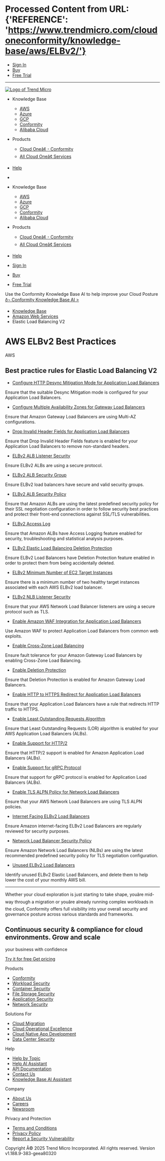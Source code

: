 # Processed Content from URL: {'REFERENCE': 'https://www.trendmicro.com/cloudoneconformity/knowledge-base/aws/ELBv2/'}

  * [ Sign In ](https://www.cloudconformity.com/identity/sign-in.html)
  * [ Buy ](https://aws.amazon.com/marketplace/pp/prodview-g232pyu6l55l4?applicationId=AWSMPContessa)
  * [ Free Trial  ](https://cloudone.trendmicro.com/SignUp.screen?)

* * *

[ ![Logo of Trend
Micro](/cloudoneconformity/assets/v2/images/common/logo.svg?1740361707617976185)
](https://trendmicro.com/cloudoneconformity/)

  * Knowledge Base 

    * [ AWS ](/cloudoneconformity/knowledge-base/aws/)
    * [ Azure ](/cloudoneconformity/knowledge-base/azure/)
    * [ GCP ](/cloudoneconformity/knowledge-base/gcp/)
    * [ Conformity ](/cloudoneconformity/knowledge-base/cloudconformity/)
    * [ Alibaba Cloud ](/cloudoneconformity/knowledge-base/alibaba-cloud/)

  * Products 

    * [ Cloud Oneâ¢ - Conformity ](https://www.trendmicro.com/cloudone-conformity)
    * [ All Cloud Oneâ¢ Services ](https://www.trendmicro.com/hybridcloud)

  * [ Help  ](https://cloudone.trendmicro.com/docs/conformity/)
  * 

  * Knowledge Base 

    * [ AWS  ](/cloudoneconformity/knowledge-base/aws/)
    * [ Azure  ](/cloudoneconformity/knowledge-base/azure/)
    * [ GCP  ](/cloudoneconformity/knowledge-base/gcp/)
    * [ Conformity  ](/cloudoneconformity/knowledge-base/cloudconformity/)
    * [ Alibaba Cloud  ](/cloudoneconformity/knowledge-base/alibaba-cloud/)

  * Products 

    * [ Cloud Oneâ¢ - Conformity  ](https://www.trendmicro.com/cloudone-conformity)
    * [ All Cloud Oneâ¢ Services  ](https://www.trendmicro.com/hybridcloud)

  * [ Help  ](https://cloudone.trendmicro.com/docs/conformity/)

  * [ Sign In  ](https://www.cloudconformity.com/identity/sign-in.html)
  * [ Buy  ](https://aws.amazon.com/marketplace/pp/prodview-g232pyu6l55l4?applicationId=AWSMPContessa)
  * [ Free Trial  ](https://cloudone.trendmicro.com/SignUp.screen?)

Use the Conformity Knowledge Base AI to help improve your Cloud Posture [ ð¬
Conformity Knowledge Base AI >
](https://www.trendmicro.com/cloudoneconformity/ai-assistant-kb.html)

  * [Knowledge Base](/knowledge-base/ "Best practice knowledge base homepage")
  * [Amazon Web Services](/cloudoneconformity/knowledge-base/aws/ "Best practice knowledge base for Amazon Web Services")
  * Elastic Load Balancing V2

# AWS ELBv2 Best Practices

AWS

##  Best practice rules for Elastic Load Balancing V2

  * [Configure HTTP Desync Mitigation Mode for Application Load Balancers](/cloudoneconformity/knowledge-base/aws/ELBv2/configure-desync-mitigation-mode.html)

Ensure that the suitable Desync Mitigation mode is configured for your
Application Load Balancers.

  * [Configure Multiple Availability Zones for Gateway Load Balancers](/cloudoneconformity/knowledge-base/aws/ELBv2/enable-multi-az.html)

Ensure that Amazon Gateway Load Balancers are using Multi-AZ configurations.

  * [Drop Invalid Header Fields for Application Load Balancers](/cloudoneconformity/knowledge-base/aws/ELBv2/drop-invalid-header-fields-enabled.html)

Ensure that Drop Invalid Header Fields feature is enabled for your Application
Load Balancers to remove non-standard headers.

  * [ELBv2 ALB Listener Security](/cloudoneconformity/knowledge-base/aws/ELBv2/listener-security.html)

Ensure ELBv2 ALBs are using a secure protocol.

  * [ELBv2 ALB Security Group](/cloudoneconformity/knowledge-base/aws/ELBv2/security-group.html)

Ensure ELBv2 load balancers have secure and valid security groups.

  * [ELBv2 ALB Security Policy](/cloudoneconformity/knowledge-base/aws/ELBv2/security-policy.html)

Ensure that Amazon ALBs are using the latest predefined security policy for
their SSL negotiation configuration in order to follow security best practices
and protect their front-end connections against SSL/TLS vulnerabilities.

  * [ELBv2 Access Log](/cloudoneconformity/knowledge-base/aws/ELBv2/access-log.html)

Ensure that Amazon ALBs have Access Logging feature enabled for security,
troubleshooting and statistical analysis purposes.

  * [ELBv2 Elastic Load Balancing Deletion Protection](/cloudoneconformity/knowledge-base/aws/ELBv2/deletion-protection.html)

Ensure ELBv2 Load Balancers have Deletion Protection feature enabled in order
to protect them from being accidentally deleted.

  * [ELBv2 Minimum Number of EC2 Target Instances](/cloudoneconformity/knowledge-base/aws/ELBv2/minimum-number-of-ec2-instances.html)

Ensure there is a minimum number of two healthy target instances associated
with each AWS ELBv2 load balancer.

  * [ELBv2 NLB Listener Security](/cloudoneconformity/knowledge-base/aws/ELBv2/network-load-balancer-listener-security.html)

Ensure that your AWS Network Load Balancer listeners are using a secure
protocol such as TLS.

  * [Enable Amazon WAF Integration for Application Load Balancers](/cloudoneconformity/knowledge-base/aws/ELBv2/alb-integrated-with-waf.html)

Use Amazon WAF to protect Application Load Balancers from common web exploits.

  * [Enable Cross-Zone Load Balancing](/cloudoneconformity/knowledge-base/aws/ELBv2/enable-cross-zone-load-balancing.html)

Ensure fault tolerance for your Amazon Gateway Load Balancers by enabling
Cross-Zone Load Balancing.

  * [Enable Deletion Protection](/cloudoneconformity/knowledge-base/aws/ELBv2/enable-gwlb-deletion-protection.html)

Ensure that Deletion Protection is enabled for Amazon Gateway Load Balancers.

  * [Enable HTTP to HTTPS Redirect for Application Load Balancers](/cloudoneconformity/knowledge-base/aws/ELBv2/http-to-https-redirect.html)

Ensure that your Application Load Balancers have a rule that redirects HTTP
traffic to HTTPS.

  * [Enable Least Outstanding Requests Algorithm](/cloudoneconformity/knowledge-base/aws/ELBv2/enable-alb-least-outstanding-requests.html)

Ensure that Least Outstanding Requests (LOR) algorithm is enabled for your AWS
Application Load Balancers (ALBs).

  * [Enable Support for HTTP/2](/cloudoneconformity/knowledge-base/aws/ELBv2/enable-http2-support.html)

Ensure that HTTP/2 support is enabled for Amazon Application Load Balancers
(ALBs).

  * [Enable Support for gRPC Protocol](/cloudoneconformity/knowledge-base/aws/ELBv2/enable-grpc-support.html)

Ensure that support for gRPC protocol is enabled for Application Load
Balancers (ALBs).

  * [Enable TLS ALPN Policy for Network Load Balancers](/cloudoneconformity/knowledge-base/aws/ELBv2/enable-tlsalpn-policy.html)

Ensure that your AWS Network Load Balancers are using TLS ALPN policies.

  * [Internet Facing ELBv2 Load Balancers](/cloudoneconformity/knowledge-base/aws/ELBv2/internet-facing-load-balancers.html)

Ensure Amazon internet-facing ELBv2 Load Balancers are regularly reviewed for
security purposes.

  * [Network Load Balancer Security Policy](/cloudoneconformity/knowledge-base/aws/ELBv2/network-load-balancer-security-policy.html)

Ensure Amazon Network Load Balancers (NLBs) are using the latest recommended
predefined security policy for TLS negotiation configuration.

  * [Unused ELBv2 Load Balancers](/cloudoneconformity/knowledge-base/aws/ELBv2/unused-load-balancers.html)

Identify unused ELBv2 Elastic Load Balancers, and delete them to help lower
the cost of your monthly AWS bill.

* * *

Whether your cloud exploration is just starting to take shape, youâre mid-
way through a migration or youâre already running complex workloads in the
cloud, Conformity offers full visibility into your overall security and
governance posture across various standards and frameworks.

##  Continuous security & compliance for cloud environments. Grow and scale
your business with confidence

[ Try it for free  ](https://cloudone.trendmicro.com/SignUp.screen?) [ Get
pricing  ](https://resources.trendmicro.com/cloud-one-conformity-pricing.html)

Products

  * [ Conformity ](https://www.trendmicro.com/cloudone-conformity)
  * [ Workload Security ](https://www.trendmicro.com/cloudone-workload)
  * [ Container Security ](https://www.trendmicro.com/cloudone-image)
  * [ File Storage Security ](https://www.trendmicro.com/cloudone-file)
  * [ Application Security ](https://www.trendmicro.com/cloudone-app)
  * [ Network Security ](https://www.trendmicro.com/cloudone-net)

Solutions For

  * [ Cloud Migration ](https://www.trendmicro.com/cloud-migration-security)
  * [ Cloud Operational Excellence ](https://www.trendmicro.com/opexcellence)
  * [ Cloud Native App Development ](https://www.trendmicro.com/nativeappdev)
  * [ Data Center Security ](https://www.trendmicro.com/security-data-center-virtualization)

Help

  * [ Help by Topic ](https://cloudone.trendmicro.com/docs/conformity/)
  * [ Help AI Assistant ](https://www.trendmicro.com/cloudoneconformity/ai-assistant-help.html)
  * [ API Documentation ](https://cloudone.trendmicro.com/docs/conformity/api-reference/)
  * [ Contact Us ](https://resources.trendmicro.com/Hybrid-Cloud-Security-Contact-Us.html)
  * [ Knowledge Base AI Assistant ](https://www.trendmicro.com/cloudoneconformity/ai-assistant-kb.html)

Company

  * [ About Us ](https://www.trendmicro.com/about)
  * [ Careers ](https://www.trendmicro.com/careers)
  * [ Newsroom ](https://www.trendmicro.com/newsroom)

Privacy and Protection

  * [ Terms and Conditions ](https://www.cloudconformity.com/terms-and-conditions.html)
  * [ Privacy Policy ](https://www.trendmicro.com/privacy)
  * [ Report a Security Vulnerability ](https://www.cloudconformity.com/responsible-disclosure.html)

[ ](https://www.facebook.com/TrendMicro/) [ ](https://twitter.com/trendmicro)
[ ](https://www.linkedin.com/company/trend-micro) [
](http://feeds.trendmicro.com/TrendMicroSimplySecurity) [
](https://www.youtube.com/user/TrendMicroInc)

Copyright Â© 2025 Trend Micro Incorporated. All rights reserved. Version
v1.188.9-383-geea80320

